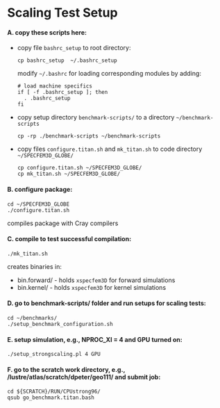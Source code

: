 # Scaling Test Setup


#### A. copy these scripts here:
- copy file `bashrc_setup` to root directory:
  ```
  cp bashrc_setup  ~/.bashrc_setup
  ```

  modify `~/.bashrc` for loading corresponding modules by adding:
  ```
  # load machine specifics
  if [ -f .bashrc_setup ]; then
    . .bashrc_setup
  fi
  ```

- copy setup directory `benchmark-scripts/` to a directory `~/benchmark-scripts`
  ```
  cp -rp ./benchmark-scripts ~/benchmark-scripts
  ```

- copy files `configure.titan.sh` and `mk_titan.sh` to code directory `~/SPECFEM3D_GLOBE/`
  ```
  cp configure.titan.sh ~/SPECFEM3D_GLOBE/
  cp mk_titan.sh ~/SPECFEM3D_GLOBE/
  ```

#### B. configure package:

```
cd ~/SPECFEM3D_GLOBE
./configure.titan.sh
```

compiles package with Cray compilers


#### C. compile to test successful compilation:

```
./mk_titan.sh
```

creates binaries in:
* bin.forward/ - holds `xspecfem3D` for forward simulations
* bin.kernel/  - holds `xspecfem3D` for kernel simulations


#### D. go to benchmark-scripts/ folder and run setups for scaling tests:

```
cd ~/benchmarks/
./setup_benchmark_configuration.sh
```


#### E. setup simulation, e.g., NPROC_XI = 4 and GPU turned on:

```
./setup_strongscaling.pl 4 GPU
```


#### F. go to the scratch work directory, e.g., /lustre/atlas/scratch/dpeter/geo111/ and submit job:

```
cd ${SCRATCH}/RUN/CPUstrong96/
qsub go_benchmark.titan.bash
```

